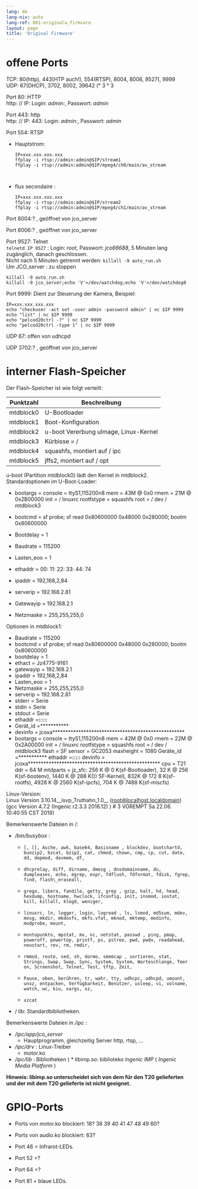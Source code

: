 ```yaml
---
lang: de
lang-niv: auto
lang-ref: 001-originala_firmvaro
layout: page
title: 'Original Firmware'
---
```


# offene Ports

TCP: 80(http), 443(HTP auch!), 554(RTSP), 8004, 8006, 9527(, 9999  
UDP: 67(DHCP), 3702, 8002, 39642 (° 3 ° 3

Port 80: HTTP  
http: // IP: Login: _admin:_, Passwort: _admin_

Port 443: http  
http: // IP: 443: Login: _admin:_, Passwort: _admin_

Port 554: RTSP  
* Hauptstrom: 



    ```
    IP=xxx.xxx.xxx.xxx
    ffplay -i rtsp://admin:admin@$IP/stream1
    ffplay -i rtsp://admin:admin@$IP/mpeg4/ch0/main/av_stream



    ```
* flux secondaire :



    ```
    IP=xxx.xxx.xxx.xxx
    ffplay -i rtsp://admin:admin@$IP/stream2
    ffplay -i rtsp://admin:admin@$IP/mpeg4/ch1/main/av_stream
    ````

Port 8004:? , geöffnet von jco_server



Port 8006:? , geöffnet von jco_server




Port 9527: Telnet  
`telnetd IP 9527` : Login: _root_, Passwort: _jco66688_, 5 Minuten lang zugänglich, danach geschlossen.  
Nicht nach 5 Minuten getrennt werden: `killall -9 auto_run.sh`  
Um JCO_server : 
zu stoppen 
 

```
killall -9 auto_run.sh
killall -9 jco_server;echo 'V'>/dev/watchdog;echo 'V'>/dev/watchdog0
```

Port 9999: Dient zur Steuerung der Kamera, Beispiel:

```
IP=xxx.xxx.xxx.xxx
echo "checkuser -act set -user admin -password admin" | nc $IP 9999
echo "list" | nc $IP 9999
echo "pelcod20ctrl -?" | nc $IP 9999
echo "pelcod20ctrl -type 1" | nc $IP 9999
```

UDP 67: offen von udhcpd

UDP 3702:? , geöffnet von jco_server




# interner Flash-Speicher
Der Flash-Speicher ist wie folgt verteilt:

Punktzahl | Beschreibung |
--- | --- |
mtdblock0 | U-Bootloader |
mtdblock1 | Boot-Konfiguration |
mtdblock2 | u-boot Vererbung uImage, Linux-Kernel |
mtdblock3 | Kürbisse = / |
mtdblock4 | squashfs, montiert auf / ipc |
mtdblock5 | jffs2, montiert auf / opt |

u-boot (Partition mtdblock0) lädt den Kernel in mtdblock2.  
Standardoptionen im U-Boot-Loader:  
* bootargs = console = ttyS1,115200n8 mem = 43M @ 0x0 rmem = 21M @ 0x2B00000 init = / linuxrc rootfstype = squashfs root = / dev / mtdblock3


* bootcmd = sf probe; sf read 0x80600000 0x48000 0x280000; bootm 0x80600000


* Bootdelay = 1


* Baudrate = 115200


* Lasten\_eoo = 1


* ethaddr = 00: 11: 22: 33: 44: 74


* ipaddr = 192,168,2,84


* serverip = 192.168.2.81


* Gatewayip = 192.168.2.1


* Netzmaske = 255,255,255,0



Optionen in mtdblock1:
* Baudrate = 115200
* bootcmd = sf probe; sf read 0x80600000 0x48000 0x280000; bootm 0x80600000
* bootdelay = 1
* ethact = Jz4775-9161
* gatewayip = 192.168.2.1
* ipaddr = 192,168,2,84
* Lasten\_eoo = 1
* Netzmaske = 255,255,255,0
* serverip = 192.168.2.81
* stderr = Serie
* stdin = Serie
* stdout = Serie
* ethaddr =**:**:**:**:**:**
* Gerät\_id =***********
* devinfo = jcoxa***************************************************
* bootargs = console = ttyS1,115200n8 mem = 42M @ 0x0 rmem = 22M @ 0x2A00000 init = / linuxrc rootfstype = squashfs root = / dev / mtdblock3 flash = SF sensor = GC2053 maxheight = 1080 Geräte\_id =*********** ethaddr =**:**:**:**:**:** devinfo = jcoxa*************************************************** cpu = T21 ddr = 64 M mtdparts = jz\_sfc: 256 K @ 0 K(sf-Bootloader), 32 K @ 256 K(sf-bootenv), 1440 K @ 288 K()) SF-Kernel), 832K @ 172 8 K(sf-rootfs), 4928 K @ 2560 K(sf-ipcfs), 704 K @ 7488 K(sf-miscfs)


Linux-Version:  
Linux Version 3.10.14\_\_isvp\_Truthahn\_1.0\_\_ (root@localhost.localdomain) (gcc Version 4.7.2 (Ingenic r2.3.3 2016.12) ) # 3 VOREMPT Sa 22.06. 10:40:55 CST 2019)


Bemerkenswerte Dateien in /:
* _/bin/busybox_ : 
  *     [, [[, Asche, awk, base64, Basisname , blockdev, bootchartd, bunzip2, bzcat, bzip2, cat, chmod, chown, cmp, cp, cut, date, dd, depmod, devmem, df,
  *     dhcprelay, diff, dirname, dmesg , dnsdomainname, du, dumpleases, echo, egrep, expr, fdflush, fdformat, fdisk, fgrep, find, flash\_eraseall,
  *     grego, libera, fandilo, getty, grep , gzip, halt, hd, head, hexdump, hostname, hwclock, ifconfig, init, insmod, iostat, kill, killall, klogd, weniger,
  *     linuxrc, ln, logger, login, logread , ls, lsmod, md5sum, mdev, mesg, mkdir, mkdosfs, mkfs.vfat, mknod, mktemp, modinfo, modprobe, mount,
  *     montopunkto, mpstat, mv, nc, netstat, passwd , ping, pmap, poweroff, powertop, printf, ps, pstree, pwd, pwdx, readahead, neustart, rev, rm, rmdir,
  *     rmmod, route, sed, sh, dormo, smemcap , sortieren, stat, Strings, Swap, Swap, Sync, System, System, Warteschlange, Teer on, Screenshot, Telnet, Test, tftp, Zeit,
  *     Pause, oben, berühren, tr, wahr, tty, udhcpc, udhcpd, umount, unxz, entpacken, Verfügbarkeit, Benutzer, usleep, vi, volname, watch, wc, kiu, xargs, xz,
  *     xzcat

* / lib: Standardbibliotheken.



Bemerkenswerte Dateien in _/ipc_ :
* _/ipc/app/jco\_server_
  * Hauptprogramm, gleichzeitig Server http, rtsp, ...
* _/ipc/drv_ : Linux-Treiber
  * motor.ko
* _/ipc/lib_ : Bibliotheken
)  * libimp.so: biblioteko _ingenic_ _IMP_ ( _Ingenic Media Platform_ )


**Hinweis: libimp.so unterscheidet sich von dem für den T20 gelieferten und der mit dem T20 gelieferte ist nicht geeignet.**

# GPIO-Ports

* Ports von motor.ko blockiert: 18? 38 39 40 41 47 48 49 60?


* Ports von audio.ko blockiert: 63?


* Port 46 = Infrarot-LEDs.


* Port 52 =?


* Port 64 =?


* Port 81 = blaue LEDs.




